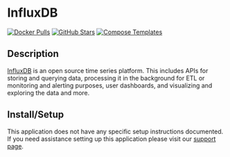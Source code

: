 # InfluxDB

[![Docker Pulls](https://img.shields.io/docker/pulls/_/influxdb?style=flat-square&color=607D8B&label=docker%20pulls&logo=docker)](https://hub.docker.com/_/influxdb)
[![GitHub Stars](https://img.shields.io/github/stars/influxdata/influxdata-docker?style=flat-square&color=607D8B&label=github%20stars&logo=github)](https://github.com/influxdata/influxdata-docker)
[![Compose Templates](https://img.shields.io/static/v1?style=flat-square&color=607D8B&label=compose&message=templates)](https://github.com/GhostWriters/DockSTARTer/tree/master/compose/.apps/influxdb)

## Description

[InfluxDB](https://www.influxdata.com/) is an open source time series platform. This includes APIs for storing and querying data, processing it in the background for ETL or monitoring and alerting purposes, user dashboards, and visualizing and exploring the data and more.

## Install/Setup

This application does not have any specific setup instructions documented. If you need assistance setting up this application please visit our [support page](https://dockstarter.com/basics/support/).
